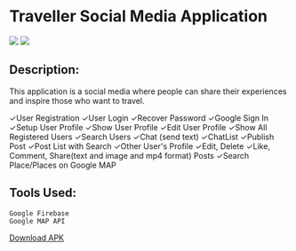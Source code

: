 # Traveller Social Media Application

![](C:\Users\USER\Documents\GitHub\Traveller-Social-Media\Media\ezgif-5-88745de24dc1.gif)
![](https://github.com/alihan98ersoy/Covid-19/blob/master/ezgif-5-88745de24dc1.gif)

## Description:
  This application is a social media where people can share their experiences and inspire those who want to travel. 

✓User Registration
✓User Login
✓Recover Password
✓Google Sign In
✓Setup User Profile
✓Show User Profile
✓Edit User Profile
✓Show All Registered Users
✓Search Users
✓Chat (send text)
✓ChatList
✓Publish Post 
✓Post List with Search
✓Other User's Profile
✓Edit, Delete 
✓Like, Comment, Share(text and image and mp4 format) Posts
✓Search Place/Places on Google MAP

## Tools Used:
    Google Firebase  
    Google MAP API
    
[Download APK](https://github.com/Gizemsolum/Traveller-Social-Media/raw/master/travellersocialmedia.apk)
